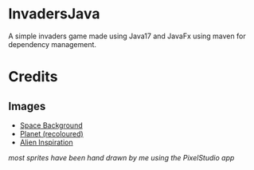 # InvadersJava
A simple invaders game made using Java17 and JavaFx using maven for dependency management. 

# Credits
## Images 
* [Space Background](https://www.reddit.com/r/PixelArt/comments/f1wg26/space_background/)
* [Planet (recoloured)](https://img.itch.zone/aW1hZ2UvODIxMDAzLzUxOTc3NTkucG5n/original/5EicSM.png)
* [Alien Inspiration](https://images.crazygames.com/games/space-invaders/cover-1591955301711.png?auto=format%2Ccompress&q=45&cs=strip&ch=DPR&w=1200&h=630&fit=crop)

_most sprites have been hand drawn by me using the PixelStudio app_

